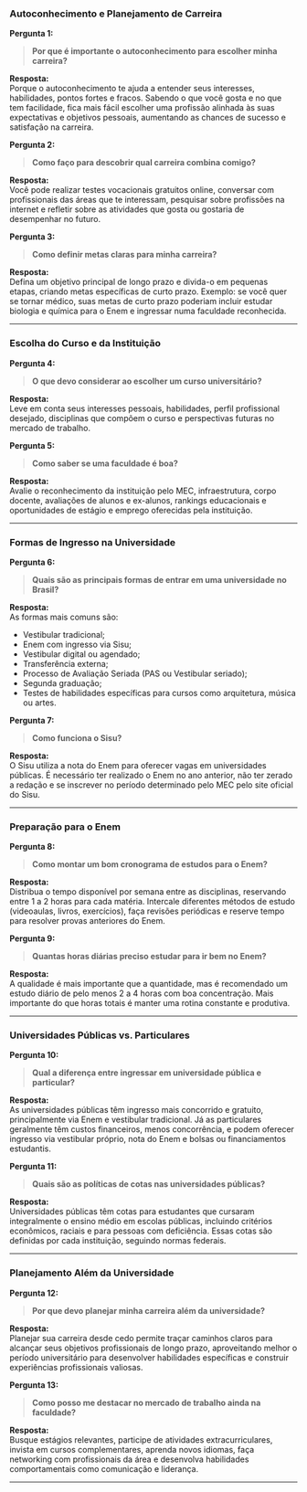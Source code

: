 
### **Autoconhecimento e Planejamento de Carreira**

**Pergunta 1:**

> **Por que é importante o autoconhecimento para escolher minha carreira?**

**Resposta:**  
Porque o autoconhecimento te ajuda a entender seus interesses, habilidades, pontos fortes e fracos. Sabendo o que você gosta e no que tem facilidade, fica mais fácil escolher uma profissão alinhada às suas expectativas e objetivos pessoais, aumentando as chances de sucesso e satisfação na carreira.

**Pergunta 2:**

> **Como faço para descobrir qual carreira combina comigo?**

**Resposta:**  
Você pode realizar testes vocacionais gratuitos online, conversar com profissionais das áreas que te interessam, pesquisar sobre profissões na internet e refletir sobre as atividades que gosta ou gostaria de desempenhar no futuro.

**Pergunta 3:**

> **Como definir metas claras para minha carreira?**

**Resposta:**  
Defina um objetivo principal de longo prazo e divida-o em pequenas etapas, criando metas específicas de curto prazo. Exemplo: se você quer se tornar médico, suas metas de curto prazo poderiam incluir estudar biologia e química para o Enem e ingressar numa faculdade reconhecida.

---

### **Escolha do Curso e da Instituição**

**Pergunta 4:**

> **O que devo considerar ao escolher um curso universitário?**

**Resposta:**  
Leve em conta seus interesses pessoais, habilidades, perfil profissional desejado, disciplinas que compõem o curso e perspectivas futuras no mercado de trabalho.

**Pergunta 5:**

> **Como saber se uma faculdade é boa?**

**Resposta:**  
Avalie o reconhecimento da instituição pelo MEC, infraestrutura, corpo docente, avaliações de alunos e ex-alunos, rankings educacionais e oportunidades de estágio e emprego oferecidas pela instituição.

---

### **Formas de Ingresso na Universidade**

**Pergunta 6:**

> **Quais são as principais formas de entrar em uma universidade no Brasil?**

**Resposta:**  
As formas mais comuns são:

- Vestibular tradicional;
- Enem com ingresso via Sisu;
- Vestibular digital ou agendado;
- Transferência externa;
- Processo de Avaliação Seriada (PAS ou Vestibular seriado);
- Segunda graduação;
- Testes de habilidades específicas para cursos como arquitetura, música ou artes.

**Pergunta 7:**

> **Como funciona o Sisu?**

**Resposta:**  
O Sisu utiliza a nota do Enem para oferecer vagas em universidades públicas. É necessário ter realizado o Enem no ano anterior, não ter zerado a redação e se inscrever no período determinado pelo MEC pelo site oficial do Sisu.

---

### **Preparação para o Enem**

**Pergunta 8:**

> **Como montar um bom cronograma de estudos para o Enem?**

**Resposta:**  
Distribua o tempo disponível por semana entre as disciplinas, reservando entre 1 a 2 horas para cada matéria. Intercale diferentes métodos de estudo (videoaulas, livros, exercícios), faça revisões periódicas e reserve tempo para resolver provas anteriores do Enem.

**Pergunta 9:**

> **Quantas horas diárias preciso estudar para ir bem no Enem?**

**Resposta:**  
A qualidade é mais importante que a quantidade, mas é recomendado um estudo diário de pelo menos 2 a 4 horas com boa concentração. Mais importante do que horas totais é manter uma rotina constante e produtiva.

---

### **Universidades Públicas vs. Particulares**

**Pergunta 10:**

> **Qual a diferença entre ingressar em universidade pública e particular?**

**Resposta:**  
As universidades públicas têm ingresso mais concorrido e gratuito, principalmente via Enem e vestibular tradicional. Já as particulares geralmente têm custos financeiros, menos concorrência, e podem oferecer ingresso via vestibular próprio, nota do Enem e bolsas ou financiamentos estudantis.

**Pergunta 11:**

> **Quais são as políticas de cotas nas universidades públicas?**

**Resposta:**  
Universidades públicas têm cotas para estudantes que cursaram integralmente o ensino médio em escolas públicas, incluindo critérios econômicos, raciais e para pessoas com deficiência. Essas cotas são definidas por cada instituição, seguindo normas federais.

---

### **Planejamento Além da Universidade**

**Pergunta 12:**

> **Por que devo planejar minha carreira além da universidade?**

**Resposta:**  
Planejar sua carreira desde cedo permite traçar caminhos claros para alcançar seus objetivos profissionais de longo prazo, aproveitando melhor o período universitário para desenvolver habilidades específicas e construir experiências profissionais valiosas.

**Pergunta 13:**

> **Como posso me destacar no mercado de trabalho ainda na faculdade?**

**Resposta:**  
Busque estágios relevantes, participe de atividades extracurriculares, invista em cursos complementares, aprenda novos idiomas, faça networking com profissionais da área e desenvolva habilidades comportamentais como comunicação e liderança.

---

